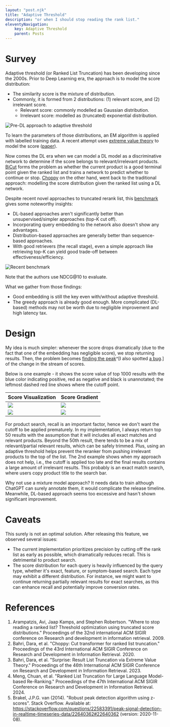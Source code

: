 ```yaml
---
layout: "post.njk"
title: "Adaptive Threshold" 
description: "or when I should stop reading the rank list."
eleventyNavigation:
    key: Adaptive Threshold
    parent: Posts
---
```


# Survey

Adaptive threshold (or Ranked List Truncation) has been developing since the 2000s. Prior to Deep Learning era, the approach is to model the score distribution:

- The similarity score is the mixture of distribution.
- Commonly, it is formed from 2 distributions: (1) relevant score, and (2) irrelevant score. 
    - Relevant score: commonly modelled as Gaussian distribution.
    - Irrelevant score: modelled as (truncated) exponential distribution.

![Pre-DL approach to adaptive threshold](/assets/images/thres/classic.png)

To learn the parameters of those distributions, an EM algorithm is applied with labelled training data. A recent attempt uses [extreme value theory](https://towardsdatascience.com/extreme-value-theory-in-a-nutshell-with-various-applications-3260b6a84316) to model the score ([paper](https://dl.acm.org/doi/pdf/10.1145/3539618.3592066)).

Now comes the DL era when we can model a DL model as a discriminative network to determine if the score belongs to relevant/irrelevant products. [BiCut](https://dl.acm.org/doi/abs/10.1145/3341981.3344234) forms the problem as whether the current product is a good terminal point given the ranked list and trains a network to predict whether to continue or stop. [Choppy](https://dl.acm.org/doi/pdf/10.1145/3626772.3657864) on the other hand, went back to the traditional approach: modelling the score distribution given the ranked list using a DL network.

Despite recent novel approaches to truncated rerank list, this [benchmark](https://dl.acm.org/doi/pdf/10.1145/3626772.3657864) gives some noteworthy insights:

-   DL-based approaches aren't significantly better than unsupervised/simpler approaches (top-K cut off). 
-   Incorporating query embedding to the network also doesn't show any advantages. 
-   Distribution-based approaches are generally better than sequence-based approaches.
-   With good retrievers (the recall stage), even a simple approach like retrieving top-K can yield good trade-off between effectiveness/efficiency.

![Recent benchmark](/assets/images/thres/benchmark.png)

Note that the authors use NDCG@10 to evaluate.

What we gather from those findings: 

-   Good embedding is still the key even with/without adaptive threshold.
-   The greedy approach is already good enough. More complicated (DL-based) methods may not be worth due to negligible improvement and high latency tax.

# Design

My idea is much simpler: whenever the score drops dramatically (due to the fact that one of the embedding has negligible score), we stop returning results.
Then, the problem becomes [finding the peak](https://github.com/MicahParks/peakdetect)^[I also spotted [a bug](https://github.com/MicahParks/peakdetect/issues/4).] of the change in the stream of scores. 

Below is one example - it shows the score value of top 1000 results with the blue color indicating positive, red as negative and black is unannotated; the leftmost dashed red line shows where the cutoff point.

| Score Visualization | Score Gradient |
|--|--|
|![](/assets/images/thres/1.png)|![](/assets/images/thres/1-change.png)|
|![](/assets/images/thres/2.png)|![](/assets/images/thres/2-change.png)|

For product search, recall is an important factor, hence we don't want the cutoff to be applied prematurely. 
In my implementation, I always return top 50 results with the assumption that it will includes all exact matches and relevant products. 
Beyond the 50th result, there tends to be a mix of relevant/partial relevant results, which can be safely trimmed. 
Plus, using an adaptive threshold helps prevent the reranker from pushing irrelevant products to the top of the list.
The 2nd example shows when my approach does not help, i.e., the cutoff is applied too late and the final results contains a large amount of irrelevant results.
This probably is an exact match search, where users copy product title to the search bar.

Why not use a mixture model approach? 
It needs data to train although ChatGPT can surely annotate them, it would complicate the release timeline. 
Meanwhile, DL-based approach seems too excessive and hasn't shown significant improvement.

# Caveats

This surely is not an optimal solution. After releasing this feature, we observed several issues:
- The current implementation prioritizes precision by cutting off the rank list as early as possible, which dramatically reduces recall. This is detrimental to product search.
- The score distribution for each query is heavily influenced by the query type, whether it's exact, feature, or symptom-based search. Each type may exhibit a different distribution. For instance, we might want to continue returning partially relevant results for exact searches, as this can enhance recall and potentially improve conversion rates.

# References

1. Arampatzis, Avi, Jaap Kamps, and Stephen Robertson. "Where to stop reading a ranked list? Threshold optimization using truncated score distributions." Proceedings of the 32nd international ACM SIGIR conference on Research and development in information retrieval. 2009.
2. Bahri, Dara, et al. "Choppy: Cut transformer for ranked list truncation." Proceedings of the 43rd International ACM SIGIR Conference on Research and Development in Information Retrieval. 2020.
3. Bahri, Dara, et al. "Surprise: Result List Truncation via Extreme Value Theory." Proceedings of the 46th International ACM SIGIR Conference on Research and Development in Information Retrieval. 2023.
4. Meng, Chuan, et al. "Ranked List Truncation for Large Language Model-based Re-Ranking." Proceedings of the 47th International ACM SIGIR Conference on Research and Development in Information Retrieval. 2024.
5. Brakel, J.P.G. van (2014). "Robust peak detection algorithm using z-scores". Stack Overflow. Available at: https://stackoverflow.com/questions/22583391/peak-signal-detection-in-realtime-timeseries-data/22640362#22640362 (version: 2020-11-08).
